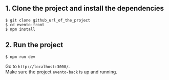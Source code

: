 ## 1. Clone the project and install the dependencies
```
$ git clone github_url_of_the_project
$ cd evento-front
$ npm install
```

## 2. Run the project
```
$ npm run dev
```

Go to `http://localhost:3000/`. <br />
Make sure the project `evento-back` is up and running.
